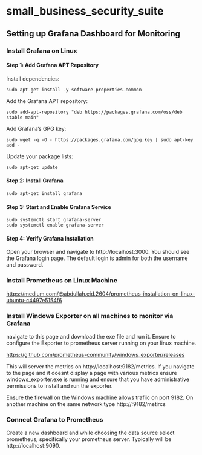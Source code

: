 # small_business_security_suite


## Setting up Grafana Dashboard for Monitoring
### Install Grafana on Linux
#### Step 1: Add Grafana APT Repository
Install dependencies:
```
sudo apt-get install -y software-properties-common
```
Add the Grafana APT repository:
```
sudo add-apt-repository "deb https://packages.grafana.com/oss/deb stable main"
```
Add Grafana’s GPG key:
```
sudo wget -q -O - https://packages.grafana.com/gpg.key | sudo apt-key add -
```
Update your package lists:
```
sudo apt-get update
```
#### Step 2: Install Grafana

```
sudo apt-get install grafana
```
#### Step 3: Start and Enable Grafana Service
```
sudo systemctl start grafana-server
sudo systemctl enable grafana-server
```
#### Step 4: Verify Grafana Installation

Open your browser and navigate to http://localhost:3000.
You should see the Grafana login page. The default login is admin for both the username and password.

### Install Prometheus on Linux Machine

https://medium.com/@abdullah.eid.2604/prometheus-installation-on-linux-ubuntu-c4497e5154f6

### Install Windows Exporter on all machines to monitor via Grafana
navigate to this page and download the exe file and run it. Ensure to configure the Exporter to prometheus server running on your linux machine. 

https://github.com/prometheus-community/windows_exporter/releases

This will server the metrics on http://localhost:9182/metrics. If you navigate to the page and it doesnt display a page with various metrics ensure windows_exporter.exe is running and ensure that you have administrative permissions to install and run the exporter.

Ensure the firewall on the Windows machine allows trafiic on port 9182. On another machine on the same network type http://<WindowsMachineIP>:9182/metircs


### Connect Grafana to Prometheus
Create a new dashboard and while choosing the data source select prometheus, specifically your prometheus server. Typically will be http://localhost:9090.


